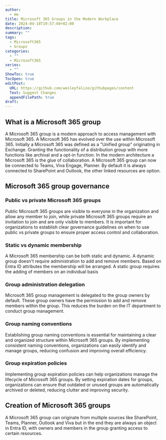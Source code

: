 ```yaml
---
author:
  - me
title: Microsoft 365 Groups in the Modern Workplace
date: 2024-04-18T19:57:04+02:00
description: 
summary: ""
tags:
  - Microsoft365
  - Groups
categories:
  - ""
  - Microsoft365
series:
  - ""
ShowToc: true
TocOpen: true
editPost:
  URL: https://github.com/wesleyfalize/githubpages/content
  Text: Suggest Changes
  appendFilePath: true
draft:
---
```

## What is a Microsoft 365 group
A Microsoft 365 group is a modern approach to access management with Microsoft 365. A Microsoft 365 has evolved over the use within Microsoft 365. Initially a Microsoft 365 was defined as a "Unified group" originating in Exchange. Granting the functionality of a distribution group with more functions like archival and a opt-in function. In the modern architecture a Microsoft 365 is the glue of collaboration. A Microsoft 365 group can now be connected to Teams, Viva Engage, Planner. By default it is always connected to SharePoint and Outlook, the other linked resources are option.
## Microsoft 365 group governance

### Public vs private Microsoft 365 groups
Public Microsoft 365 groups are visible to everyone in the organization and allow any member to join, while private Microsoft 365 groups require an invitation to join and are only visible to members. It is important for organizations to establish clear governance guidelines on when to use public vs private groups to ensure proper access control and collaboration.

### Static vs dynamic membership
A Microsoft 365 membership can be both static and dynamic. A dynamic group doesn't require administration to add and remove members. Based on Entra ID attributes the membership will be arranged. A static group requires the adding of members on an individual basis

### Group administration delegation
Microsoft 365 group management is delegated to the group owners by default. These group owners have the permission to add and remove members within the group. This reduces the burden on the IT department to conduct group management. 

### Group naming conventions
Establishing group naming conventions is essential for maintaining a clear and organized structure within Microsoft 365 groups. By implementing consistent naming conventions, organizations can easily identify and manage groups, reducing confusion and improving overall efficiency.
### Group expiration policies
Implementing group expiration policies can help organizations manage the lifecycle of Microsoft 365 groups. By setting expiration dates for groups, organizations can ensure that outdated or unused groups are automatically archived or deleted, reducing clutter and improving security.

## Creation of Microsoft 365 groups
A Microsoft 365 group can originate from multiple sources like SharePoint, Teams, Planner, Outlook and Viva but in the end they are always an object in Entra ID, with owners and members in the group granting access to certain resources.

